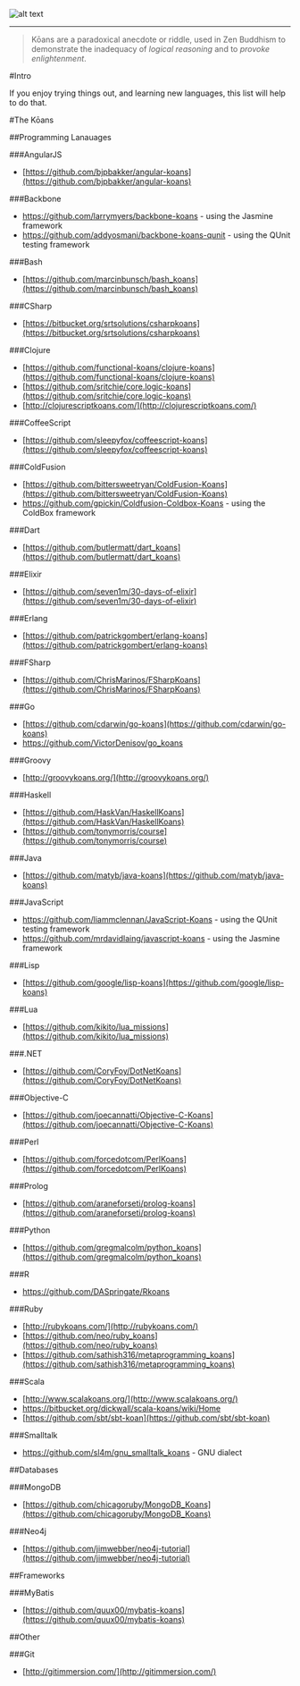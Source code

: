 ![alt text](koans.png "kōans")
________________________________

> Kōans are a paradoxical anecdote or riddle, used in Zen Buddhism to demonstrate the inadequacy of _logical reasoning_ and to _provoke enlightenment_. 

#Intro

If you enjoy trying things out, and learning new languages, this list will help to do that.

#The Kōans

##Programming Lanauages

###AngularJS
 - [https://github.com/bjpbakker/angular-koans](https://github.com/bjpbakker/angular-koans)

###Backbone
 - https://github.com/larrymyers/backbone-koans - using the Jasmine framework
 - https://github.com/addyosmani/backbone-koans-qunit - using the QUnit testing framework

###Bash
 - [https://github.com/marcinbunsch/bash_koans](https://github.com/marcinbunsch/bash_koans)

###CSharp
 - [https://bitbucket.org/srtsolutions/csharpkoans](https://bitbucket.org/srtsolutions/csharpkoans)

###Clojure
 - [https://github.com/functional-koans/clojure-koans](https://github.com/functional-koans/clojure-koans) 
 - [https://github.com/sritchie/core.logic-koans](https://github.com/sritchie/core.logic-koans)
 - [http://clojurescriptkoans.com/](http://clojurescriptkoans.com/)

###CoffeeScript
 - [https://github.com/sleepyfox/coffeescript-koans](https://github.com/sleepyfox/coffeescript-koans)

###ColdFusion
 - [https://github.com/bittersweetryan/ColdFusion-Koans](https://github.com/bittersweetryan/ColdFusion-Koans)
 - https://github.com/gpickin/Coldfusion-Coldbox-Koans - using the ColdBox framework

###Dart 
 - [https://github.com/butlermatt/dart_koans](https://github.com/butlermatt/dart_koans)

###Elixir 
 - [https://github.com/seven1m/30-days-of-elixir](https://github.com/seven1m/30-days-of-elixir)

###Erlang 
 - [https://github.com/patrickgombert/erlang-koans](https://github.com/patrickgombert/erlang-koans)

###FSharp
 - [https://github.com/ChrisMarinos/FSharpKoans](https://github.com/ChrisMarinos/FSharpKoans)

###Go
 - [https://github.com/cdarwin/go-koans](https://github.com/cdarwin/go-koans)
 - https://github.com/VictorDenisov/go_koans

###Groovy
 - [http://groovykoans.org/](http://groovykoans.org/)

###Haskell 
 - [https://github.com/HaskVan/HaskellKoans](https://github.com/HaskVan/HaskellKoans)
 - [https://github.com/tonymorris/course](https://github.com/tonymorris/course)

###Java 
 - [https://github.com/matyb/java-koans](https://github.com/matyb/java-koans)

###JavaScript
 - https://github.com/liammclennan/JavaScript-Koans - using the QUnit testing framework
 - https://github.com/mrdavidlaing/javascript-koans - using the Jasmine framework

###Lisp 
 - [https://github.com/google/lisp-koans](https://github.com/google/lisp-koans)

###Lua
 - [https://github.com/kikito/lua_missions](https://github.com/kikito/lua_missions)

###.NET
 - [https://github.com/CoryFoy/DotNetKoans](https://github.com/CoryFoy/DotNetKoans)

###Objective-C 
 - [https://github.com/joecannatti/Objective-C-Koans](https://github.com/joecannatti/Objective-C-Koans)

###Perl
 - [https://github.com/forcedotcom/PerlKoans](https://github.com/forcedotcom/PerlKoans)

###Prolog
 - [https://github.com/araneforseti/prolog-koans](https://github.com/araneforseti/prolog-koans)

###Python
 - [https://github.com/gregmalcolm/python_koans](https://github.com/gregmalcolm/python_koans)

###R
 - https://github.com/DASpringate/Rkoans

###Ruby
 - [http://rubykoans.com/](http://rubykoans.com/)
 - [https://github.com/neo/ruby_koans](https://github.com/neo/ruby_koans)
 - [https://github.com/sathish316/metaprogramming_koans](https://github.com/sathish316/metaprogramming_koans)

###Scala
 - [http://www.scalakoans.org/](http://www.scalakoans.org/) 
 - https://bitbucket.org/dickwall/scala-koans/wiki/Home
 - [https://github.com/sbt/sbt-koan](https://github.com/sbt/sbt-koan)

###Smalltalk
 - https://github.com/sl4m/gnu_smalltalk_koans - GNU dialect

##Databases

###MongoDB
 - [https://github.com/chicagoruby/MongoDB_Koans](https://github.com/chicagoruby/MongoDB_Koans)

###Neo4j
 - [https://github.com/jimwebber/neo4j-tutorial](https://github.com/jimwebber/neo4j-tutorial)

##Frameworks

###MyBatis
 - [https://github.com/quux00/mybatis-koans](https://github.com/quux00/mybatis-koans)

##Other

###Git
 - [http://gitimmersion.com/](http://gitimmersion.com/)
